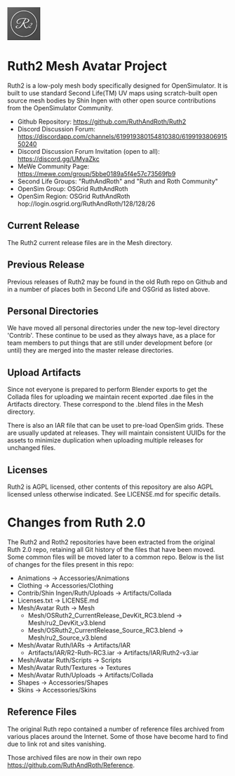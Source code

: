 <img src="Textures/r2-logo-white-grey.png" width="75" height="75">

# Ruth2 Mesh Avatar Project

Ruth2 is a low-poly mesh body specifically designed for OpenSimulator.
It is built to use standard Second Life(TM) UV maps using scratch-built open
source mesh bodies by Shin Ingen with other open source contributions from the
OpenSimulator Community.

* Github Repository: https://github.com/RuthAndRoth/Ruth2
* Discord Discussion Forum: https://discordapp.com/channels/619919380154810380/619919380691550240
* Discord Discussion Forum Invitation (open to all): https://discord.gg/UMyaZkc
* MeWe Community Page: https://mewe.com/group/5bbe0189a5f4e57c73569fb9
* Second Life Groups: "RuthAndRoth" and "Ruth and Roth Community"
* OpenSim Group: OSGrid RuthAndRoth
* OpenSim Region: OSGrid RuthAndRoth hop://login.osgrid.org/RuthAndRoth/128/128/26

## Current Release

The Ruth2 current release files are in the Mesh directory.

## Previous Release

Previous releases of Ruth2 may be found in the old Ruth repo on Github and
in a number of places both in Second Life and OSGrid as listed above.

## Personal Directories

We have moved all personal directories under the new top-level directory
'Contrib'.  These continue to be used as they always have, as a place for
team members to put things that are still under development before (or until)
they are merged into the master release directories.

## Upload Artifacts

Since not everyone is prepared to perform Blender exports to get the Collada
files for uploading we maintain recent exported .dae files in the Artifacts
directory.  These correspond to the .blend files in the Mesh directory.

There is also an IAR file that can be uset to pre-load OpenSim grids.  These are
usually updated at releases.  They will maintain consistent UUIDs for the
assets to minimize duplication when uploading multiple releases for unchanged
files.

## Licenses

Ruth2 is AGPL licensed, other contents of this repository are also
AGPL licensed unless otherwise indicated.  See LICENSE.md for specific details.

# Changes from Ruth 2.0

The Ruth2 and Roth2 repositories have been extracted from the original Ruth 2.0
repo, retaining all Git history of the files that have been moved.  Some common
files will be moved later to a common repo.  Below is the list of changes for the
files present in this repo:

* Animations -> Accessories/Animations
* Clothing -> Accessories/Clothing
* Contrib/Shin Ingen/Ruth/Uploads -> Artifacts/Collada
* Licenses.txt -> LICENSE.md
* Mesh/Avatar Ruth -> Mesh
  * Mesh/OSRuth2_CurrentRelease_DevKit_RC3.blend -> Mesh/ru2_DevKit_v3.blend
  * Mesh/OSRuth2_CurrentRelease_Source_RC3.blend -> Mesh/ru2_Source_v3.blend
* Mesh/Avatar Ruth/IARs -> Artifacts/IAR
  * Artifacts/IAR/R2-Ruth-RC3.iar -> Artifacts/IAR/Ruth2-v3.iar
* Mesh/Avatar Ruth/Scripts -> Scripts
* Mesh/Avatar Ruth/Textures -> Textures
* Mesh/Avatar Ruth/Uploads -> Artifacts/Collada
* Shapes -> Accessories/Shapes
* Skins -> Accessories/Skins

## Reference Files

The original Ruth repo contained a number of reference files archived from
various places around the Internet.  Some of those have become hard to find
due to link rot and sites vanishing.

Those archived files are now in their own repo https://github.com/RuthAndRoth/Reference.
